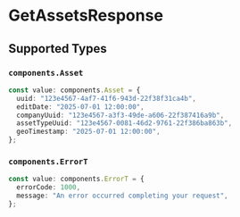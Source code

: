 # GetAssetsResponse


## Supported Types

### `components.Asset`

```typescript
const value: components.Asset = {
  uuid: "123e4567-4af7-41f6-943d-22f38f31ca4b",
  editDate: "2025-07-01 12:00:00",
  companyUuid: "123e4567-a3f3-49de-a606-22f387416a9b",
  assetTypeUuid: "123e4567-0081-46d2-9761-22f386ba863b",
  geoTimestamp: "2025-07-01 12:00:00",
};
```

### `components.ErrorT`

```typescript
const value: components.ErrorT = {
  errorCode: 1000,
  message: "An error occurred completing your request",
};
```

